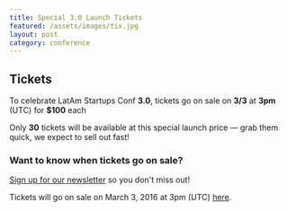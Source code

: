 ```yaml
---
title: Special 3.0 Launch Tickets
featured: /assets/images/tix.jpg
layout: post
category: conference
---
```


<h2>Tickets</h2>
<p>To celebrate LatAm Startups Conf <strong>3.0</strong>, tickets go on sale on <strong>3/3</strong> at <strong>3pm</strong> (UTC) for <strong>$100</strong> each</p>
<p>Only <strong>30</strong> tickets will be available at this special launch price &mdash; grab them quick, we expect to sell out fast!</p>

<h3>Want to know when tickets go on sale?</h3>
<p><a href="#join-the-movement">Sign up for our newsletter</a> so you don't miss out!</p>
<!--more-->

<p>Tickets will go on sale on March 3, 2016 at 3pm (UTC) <a href="/tickets.html">here</a>.</p>
